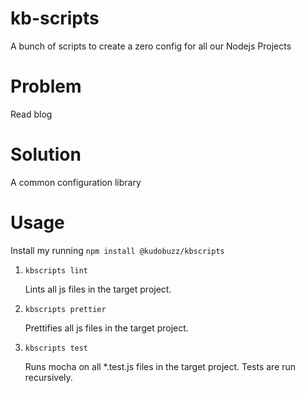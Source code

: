 # kb-scripts
A bunch of scripts to create a zero config for all our Nodejs Projects


# Problem
Read blog

# Solution
A common configuration library

# Usage

Install my running `npm install @kudobuzz/kbscripts`
1. `kbscripts lint`  

    Lints all js files in the target project.

2. `kbscripts prettier`  

    Prettifies all js files in the target project.

3. `kbscripts test`  

    Runs mocha on all *.test.js files in the target project. Tests are run recursively.

